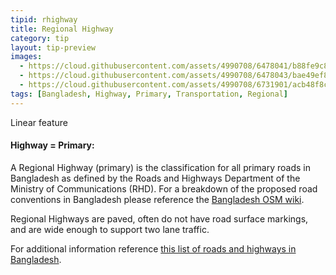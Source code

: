 ```yaml
---
tipid: rhighway
title: Regional Highway
category: tip
layout: tip-preview
images:
  - https://cloud.githubusercontent.com/assets/4990708/6478041/b88fe9c8-c1f8-11e4-88e0-264cb9bea612.PNG
  - https://cloud.githubusercontent.com/assets/4990708/6478043/bae49ef8-c1f8-11e4-9272-daf36e2f1389.PNG
  - https://cloud.githubusercontent.com/assets/4990708/6731901/acb48f8c-ce1e-11e4-8c97-b751ba01c39f.png
tags: [Bangladesh, Highway, Primary, Transportation, Regional]
---
```

Linear feature
#### Highway = Primary:

A Regional Highway (primary) is the classification for all primary roads in Bangladesh as defined by the Roads and Highways Department of the Ministry of Communications (RHD). For a breakdown of the proposed road conventions in Bangladesh please reference the <a href="http://wiki.openstreetmap.org/wiki/WikiProject_Bangladesh" target="_blank">Bangladesh OSM wiki</a>.

Regional Highways are paved, often do not have road surface markings, and are wide enough to support two lane traffic.

For additional information reference <a href="http://en.wikipedia.org/wiki/List_of_roads_in_Bangladesh" target="_blank">this list of roads and highways in Bangladesh</a>.

